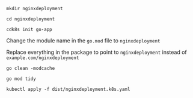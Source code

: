 
`mkdir nginxdeployment`

`cd nginxdeployment`

`cdk8s init go-app`

Change the module name in the `go.mod` file to `nginxdeployment`

Replace everything in the package to point to `nginxdeployment` instead of `example.com/nginxdeployment`

`go clean -modcache`

`go mod tidy`

`kubectl apply -f dist/nginxdeployment.k8s.yaml`